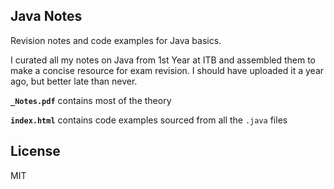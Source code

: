 ## Java Notes
Revision notes and code examples for Java basics.

I curated all my notes on Java from 1st Year at ITB and assembled them to make a concise resource for exam revision. I should have uploaded it a year ago, but better late than never.

**`_Notes.pdf`** contains most of the theory

**`index.html`** contains code examples sourced from all the `.java` files

## License
MIT
